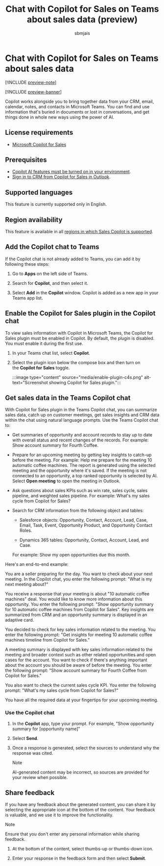 ﻿---
title: Chat with Copilot for Sales on Teams about sales data (preview)
description: Maximize CRM data with AI-powered Teams Copilot chat, offering sales insights and summaries from emails, calendars, notes, and contacts.
ms.date: 05/23/2024
ms.topic: article
ms.service: microsoft-sales-copilot
author: sbmjais
ms.author: shjais
ms.custom:
  - ai-gen-docs-bap
  - ai-gen-desc
  - ai-seo-date:05/14/2024
---

# Chat with Copilot for Sales on Teams about sales data

[!INCLUDE [preview-note](~/../shared-content/shared/preview-includes/preview-note.md)]

[!INCLUDE [preview-banner](~/../shared-content/shared/preview-includes/preview-banner.md)]

Copilot works alongside you to bring together data from your CRM, email, calendar, notes, and contacts in Microsoft Teams. You can find and use information that's buried in documents or lost in conversations, and get things done in whole new ways using the power of AI.

## License requirements

-   [Microsoft Copilot for Sales](https://www.microsoft.com/ai/microsoft-sales-copilot#featuresandpricing)

## Prerequisites

-   [Copilot AI features must be turned on in your environment](suggested-replies.md).
-   [Sign in to CRM from Copilot for Sales in Outlook](sign-in-crm-outlook.md).

## Supported languages

This feature is currently supported only in English.

## Region availability

This feature is available in all [regions in which Sales Copilot is supported](/microsoft-sales-copilot/introduction#region-availability).

## Add the Copilot chat to Teams

If the Copilot chat is not already added to Teams, you can add it by following these steps:

1.  Go to **Apps** on the left side of Teams.

2.  Search for **Copilot**, and then select it.

3.  Select **Add** in the **Copilot** window. Copilot is added as a new app in your Teams app list.

## Enable the Copilot for Sales plugin in the Copilot chat 

To view sales information with Copilot in Microsoft Teams, the Copilot for Sales plugin must be enabled in Copilot. By default, the plugin is disabled. You must enable it during the first use.

1.  In your Teams chat list, select **Copilot**.

2.  Select the plugin icon below the compose box and then turn on the **Copilot for Sales** toggle.

    :::image type="content" source="media/enable-plugin-c4s.png" alt-text="Screenshot showing Copilot for Sales plugin.":::

## Get sales data in the Teams Copilot chat

With Copilot for Sales plugin in the Teams Copilot chat, you can summarize sales data, catch up on customer meetings, get sales insights and CRM data within the chat using natural language prompts. Use the Teams Copilot chat to:

-   Get summaries of opportunity and account records to stay up to date with overall status and recent changes of the records. For example: Show account summary for Fourth Coffee.

-   Prepare for an upcoming meeting by getting key insights to catch-up before the meeting. For example: Help me prepare for the meeting 10 automatic coffee machines. The report is generated using the selected meeting and the opportunity where it's saved. If the meeting is not connected to an opportunity, a top ranked opportunity is selected by AI. Select **Open meeting** to open the meeting in Outlook.

-   Ask questions about sales KPIs such as win rate, sales cycle, sales pipeline, and weighted sales pipeline. For example: What's my sales cycle from Copilot for Sales?

-   Search for CRM information from the following object and tables:

    -   Salesforce objects: Opportunity, Contact, Account, Lead, Case, Email, Task, Event, Opportunity Product, and Opportunity Contact Roles.

    -   Dynamics 365 tables: Opportunity, Contact, Account, Lead, and Case.

    For example: Show my open opportunities due this month.

Here's an end-to-end example:

You are a seller preparing for the day. You want to check about your next meeting. In the Copilot chat, you enter the following prompt: "What is my next meeting about?"

You receive a response that your meeting is about "10 automatic coffee machines" deal. You would like to know more information about this opportunity. You enter the following prompt: "Show opportunity summary for 10 automatic coffee machines from Copilot for Sales". Key insights are summarized from CRM and an opportunity summary is displayed in an adaptive card.

You decided to check for key sales information related to the meeting. You enter the following prompt: "Get insights for meeting 10 automatic coffee machines timeline from Copilot for Sales."

A meeting summary is displayed with key sales information related to the meeting and broader context such as other related opportunities and open cases for the account. You want to check if there's anything important about the account you should be aware of before the meeting. You enter the following prompt: "Show account summary for Fourth Coffee from Copilot for Sales."

You also want to check the current sales cycle KPI. You enter the following prompt: "What's my sales cycle from Copilot for Sales?"

You have all the required data at your fingertips for your upcoming meeting.

### Use the Copilot chat

1.  In the **Copilot** app, type your prompt. For example, "Show opportunity summary for \[opportunity name\]"

2.  Select **Send**.

3.  Once a response is generated, select the sources to understand why the response was cited.

    > [!NOTE]
    > AI-generated content may be incorrect, so sources are provided for your review when possible.

## Share feedback

If you have any feedback about the generated content, you can share it by selecting the appropriate icon at the bottom of the content. Your feedback is valuable, and we use it to improve the functionality.

> [!NOTE]
> Ensure that you don't enter any personal information while sharing feedback.

1.  At the bottom of the content, select thumbs-up or thumbs-down icon.

2.  Enter your response in the feedback form and then select **Submit**.

